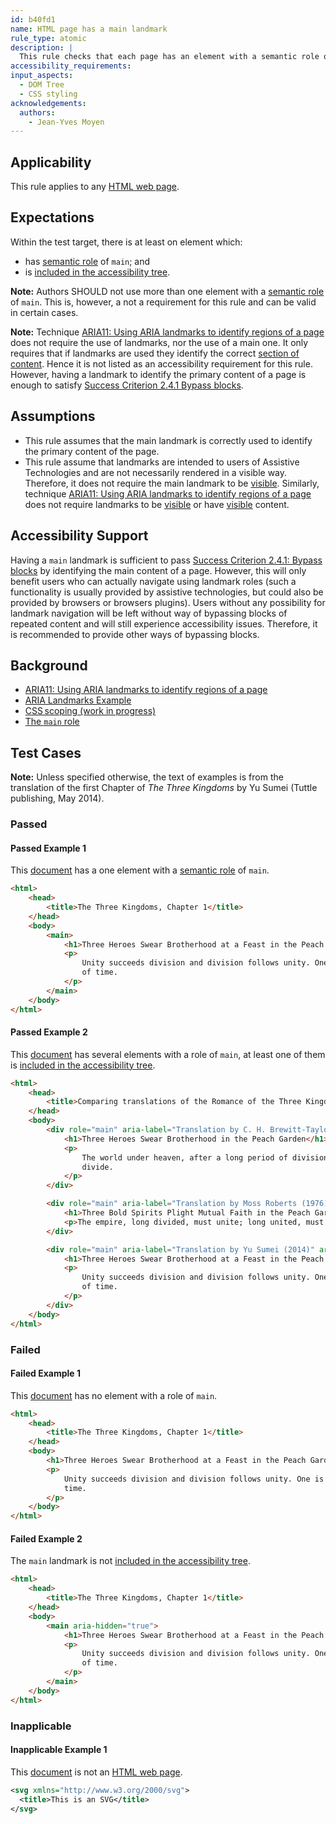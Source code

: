 ```yaml
---
id: b40fd1
name: HTML page has a main landmark
rule_type: atomic
description: |
  This rule checks that each page has an element with a semantic role of `main`
accessibility_requirements:
input_aspects:
  - DOM Tree
  - CSS styling
acknowledgements:
  authors:
    - Jean-Yves Moyen
---
```


## Applicability

This rule applies to any [HTML web page][].

## Expectations

Within the test target, there is at least on element which:

- has [semantic role][] of `main`; and
- is [included in the accessibility tree][].

**Note:** Authors SHOULD not use more than one element with a [semantic role][] of `main`. This is, however, a not a requirement for this rule and can be valid in certain cases.

**Note:** Technique [ARIA11: Using ARIA landmarks to identify regions of a page][tech aria11] does not require the use of landmarks, nor the use of a main one. It only requires that if landmarks are used they identify the correct [section of content][]. Hence it is not listed as an accessibility requirement for this rule. However, having a landmark to identify the primary content of a page is enough to satisfy [Success Criterion 2.4.1 Bypass blocks][sc241].

## Assumptions

- This rule assumes that the main landmark is correctly used to identify the primary content of the page.
- This rule assume that landmarks are intended to users of Assistive Technologies and are not necessarily rendered in a visible way. Therefore, it does not require the main landmark to be [visible][]. Similarly, technique [ARIA11: Using ARIA landmarks to identify regions of a page][tech aria11] does not require landmarks to be [visible][] or have [visible][] content.

## Accessibility Support

Having a `main` landmark is sufficient to pass [Success Criterion 2.4.1: Bypass blocks][sc241] by identifying the main content of a page. However, this will only benefit users who can actually navigate using landmark roles (such a functionality is usually provided by assistive technologies, but could also be provided by browsers or browsers plugins). Users without any possibility for landmark navigation will be left without way of bypassing blocks of repeated content and will still experience accessibility issues. Therefore, it is recommended to provide other ways of bypassing blocks.

## Background

- [ARIA11: Using ARIA landmarks to identify regions of a page][tech aria11]
- [ARIA Landmarks Example](https://www.w3.org/TR/wai-aria-practices/examples/landmarks/index.html)
- [CSS scoping (work in progress)](https://drafts.csswg.org/css-scoping/)
- [The `main` role](https://www.w3.org/TR/wai-aria-1.1/#main)

## Test Cases

**Note:** Unless specified otherwise, the text of examples is from the translation of the first Chapter of _The Three Kingdoms_ by Yu Sumei (Tuttle publishing, May 2014).

### Passed

#### Passed Example 1

This [document][] has a one element with a [semantic role][] of `main`.

```html
<html>
	<head>
		<title>The Three Kingdoms, Chapter 1</title>
	</head>
	<body>
		<main>
			<h1>Three Heroes Swear Brotherhood at a Feast in the Peach Garden</h1>
			<p>
				Unity succeeds division and division follows unity. One is bound to be replaced by the other after a long span
				of time.
			</p>
		</main>
	</body>
</html>
```

#### Passed Example 2

This [document][] has several elements with a role of `main`, at least one of them is [included in the accessibility tree][].

```html
<html>
	<head>
		<title>Comparing translations of the Romance of the Three Kingdoms, Chapter one</title>
	</head>
	<body>
		<div role="main" aria-label="Translation by C. H. Brewitt-Taylor (1925)" aria-hidden="true">
			<h1>Three Heroes Swear Brotherhood in the Peach Garden</h1>
			<p>
				The world under heaven, after a long period of division, tends to unite; after a long period of union, tends to
				divide.
			</p>
		</div>

		<div role="main" aria-label="Translation by Moss Roberts (1976)">
			<h1>Three Bold Spirits Plight Mutual Faith in the Peach Garden</h1>
			<p>The empire, long divided, must unite; long united, must divide. Thus it has ever been.</p>
		</div>

		<div role="main" aria-label="Translation by Yu Sumei (2014)" aria-hidden="true">
			<h1>Three Heroes Swear Brotherhood at a Feast in the Peach Garden</h1>
			<p>
				Unity succeeds division and division follows unity. One is bound to be replaced by the other after a long span
				of time.
			</p>
		</div>
	</body>
</html>
```

### Failed

#### Failed Example 1

This [document][] has no element with a role of `main`.

```html
<html>
	<head>
		<title>The Three Kingdoms, Chapter 1</title>
	</head>
	<body>
		<h1>Three Heroes Swear Brotherhood at a Feast in the Peach Garden</h1>
		<p>
			Unity succeeds division and division follows unity. One is bound to be replaced by the other after a long span of
			time.
		</p>
	</body>
</html>
```

#### Failed Example 2

The `main` landmark is not [included in the accessibility tree][].

```html
<html>
	<head>
		<title>The Three Kingdoms, Chapter 1</title>
	</head>
	<body>
		<main aria-hidden="true">
			<h1>Three Heroes Swear Brotherhood at a Feast in the Peach Garden</h1>
			<p>
				Unity succeeds division and division follows unity. One is bound to be replaced by the other after a long span
				of time.
			</p>
		</main>
	</body>
</html>
```

### Inapplicable

#### Inapplicable Example 1

This [document][] is not an [HTML web page][].

```svg
<svg xmlns="http://www.w3.org/2000/svg">
  <title>This is an SVG</title>
</svg>
```

[descendant]: https://dom.spec.whatwg.org/#concept-tree-descendant 'Definition of descendant'
[document]: https://dom.spec.whatwg.org/#concept-document 'Definition of document'
[document element]: https://dom.spec.whatwg.org/#document-element 'Definition of document element'
[html web page]: #web-page-html 'Definition of web page (HTML)'
[included in the accessibility tree]: #included-in-the-accessibility-tree 'Definition of included in the accessibility tree'
[flat tree]: https://drafts.csswg.org/css-scoping/#flat-tree 'Definition of flat tree'
[sc241]: https://www.w3.org/TR/WCAG21/#bypass-blocks 'Success Criterion 2.4.1: Bypass blocks'
[section of content]: #section-of-content 'Definition of section of content'
[semantic role]: #semantic-role 'Definition of semantic role'
[tech aria11]: https://www.w3.org/WAI/WCAG21/Techniques/aria/ARIA11
[visible]: #visible 'Definition of visible'
